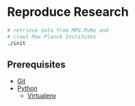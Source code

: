 # Reproduce Research

```sh
# retrieve data from MPG.PuRe and
# crawl Max Planck Institutes
./init
```

## Prerequisites

- [Git](https://git-scm.com/)
- [Python](https://www.python.org/)
    - [Virtualenv](https://pypi.org/project/virtualenv/)
